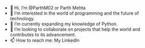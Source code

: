 - 👋 Hi, I’m @ParthM02 or Parth Mehta
- 👀 I’m interested in the world of programming and the future of technology.
- 🌱 I’m currently expanding my knowledge of Python.
- 💞️ I’m looking to collaborate on projects that help the world and contributes to its advancement.
- 📫 How to reach me: My LinkedIn

<!---
ParthM02/ParthM02 is a ✨ special ✨ repository because its `README.md` (this file) appears on your GitHub profile.
You can click the Preview link to take a look at your changes.
--->
